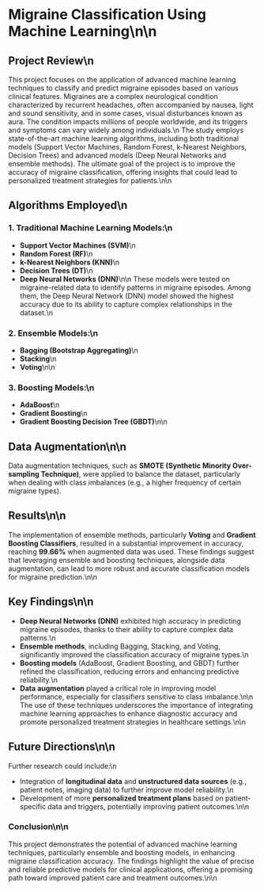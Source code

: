 # Migraine Classification Using Machine Learning\n\n
## Project Review\n
This project focuses on the application of advanced machine learning techniques to classify and predict migraine episodes based on various clinical features. Migraines are a complex neurological condition characterized by recurrent headaches, often accompanied by nausea, light and sound sensitivity, and in some cases, visual disturbances known as aura. The condition impacts millions of people worldwide, and its triggers and symptoms can vary widely among individuals.\n
The study employs state-of-the-art machine learning algorithms, including both traditional models (Support Vector Machines, Random Forest, k-Nearest Neighbors, Decision Trees) and advanced models (Deep Neural Networks and ensemble methods). The ultimate goal of the project is to improve the accuracy of migraine classification, offering insights that could lead to personalized treatment strategies for patients.\n\n
## Algorithms Employed\n
### 1. **Traditional Machine Learning Models**:\n
- **Support Vector Machines (SVM)**\n
- **Random Forest (RF)**\n
- **k-Nearest Neighbors (KNN)**\n
- **Decision Trees (DT)**\n
- **Deep Neural Networks (DNN)**\n\n
These models were tested on migraine-related data to identify patterns in migraine episodes. Among them, the Deep Neural Network (DNN) model showed the highest accuracy due to its ability to capture complex relationships in the dataset.\n
### 2. **Ensemble Models**:\n
- **Bagging (Bootstrap Aggregating)**\n
- **Stacking**\n
- **Voting**\n\n
### 3. **Boosting Models**:\n
- **AdaBoost**\n
- **Gradient Boosting**\n
- **Gradient Boosting Decision Tree (GBDT)**\n\n
## Data Augmentation\n\n
Data augmentation techniques, such as **SMOTE (Synthetic Minority Over-sampling Technique)**, were applied to balance the dataset, particularly when dealing with class imbalances (e.g., a higher frequency of certain migraine types).
## Results\n\n
The implementation of ensemble methods, particularly **Voting** and **Gradient Boosting Classifiers**, resulted in a substantial improvement in accuracy, reaching **99.66%** when augmented data was used.
These findings suggest that leveraging ensemble and boosting techniques, alongside data augmentation, can lead to more robust and accurate classification models for migraine prediction.\n\n
## Key Findings\n\n
- **Deep Neural Networks (DNN)** exhibited high accuracy in predicting migraine episodes, thanks to their ability to capture complex data patterns.\n
- **Ensemble methods**, including Bagging, Stacking, and Voting, significantly improved the classification accuracy of migraine types.\n
- **Boosting models** (AdaBoost, Gradient Boosting, and GBDT) further refined the classification, reducing errors and enhancing predictive reliability.\n
- **Data augmentation** played a critical role in improving model performance, especially for classifiers sensitive to class imbalance.\n\n
The use of these techniques underscores the importance of integrating machine learning approaches to enhance diagnostic accuracy and promote personalized treatment strategies in healthcare settings.\n\n
## Future Directions\n\n
Further research could include:\n
- Integration of **longitudinal data** and **unstructured data sources** (e.g., patient notes, imaging data) to further improve model reliability.\n
- Development of more **personalized treatment plans** based on patient-specific data and triggers, potentially improving patient outcomes.\n\n
### Conclusion\n\n
This project demonstrates the potential of advanced machine learning techniques, particularly ensemble and boosting models, in enhancing migraine classification accuracy.
The findings highlight the value of precise and reliable predictive models for clinical applications, offering a promising path toward improved patient care and treatment outcomes.\n\n
